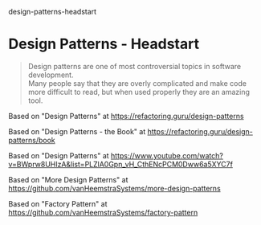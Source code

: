 design-patterns-headstart
# Design Patterns - Headstart

> Design patterns are one of most controversial topics in software development.<br/>
> Many people say that they are overly complicated and make code more difficult to read, but when used properly they are an amazing tool. 

Based on "Design Patterns" at https://refactoring.guru/design-patterns

Based on "Design Patterns - the Book" at https://refactoring.guru/design-patterns/book

Based on "Design Patterns" at https://www.youtube.com/watch?v=BWprw8UHIzA&list=PLZlA0Gpn_vH_CthENcPCM0Dww6a5XYC7f

Based on "More Design Patterns" at https://github.com/vanHeemstraSystems/more-design-patterns

Based on "Factory Pattern" at https://github.com/vanHeemstraSystems/factory-pattern
